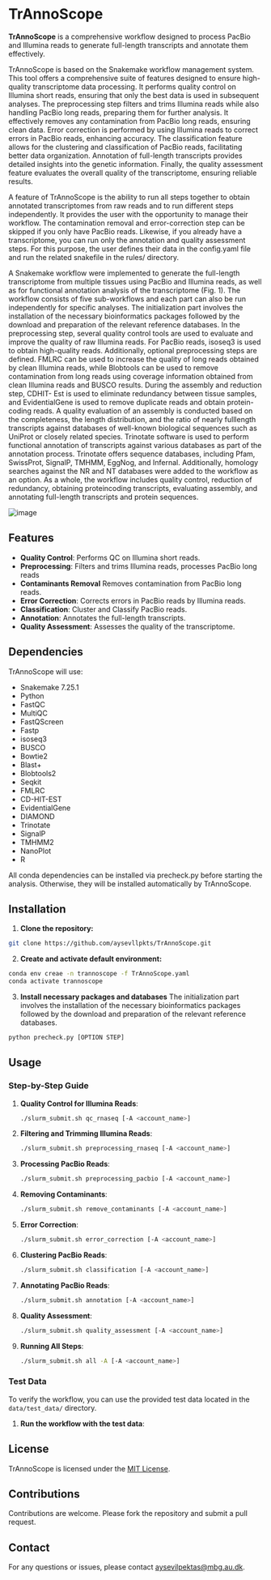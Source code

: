# TrAnnoScope

**TrAnnoScope** is a comprehensive workflow designed to process PacBio and Illumina reads to generate full-length transcripts and annotate them effectively. 

TrAnnoScope is based on the Snakemake workflow management system. This tool offers a comprehensive suite of features designed to ensure high-quality transcriptome data processing. It performs quality control on Illumina short reads, ensuring that only the best data is used in subsequent analyses. The preprocessing step filters and trims Illumina reads while also handling PacBio long reads, preparing them for further analysis. It effectively removes any contamination from PacBio long reads, ensuring clean data. Error correction is performed by using Illumina reads to correct errors in PacBio reads, enhancing accuracy. The classification feature allows for the clustering and classification of PacBio reads, facilitating better data organization. Annotation of full-length transcripts provides detailed insights into the genetic information. Finally, the quality assessment feature evaluates the overall quality of the transcriptome, ensuring reliable results.

A feature of TrAnnoScope is the ability to run all steps together to obtain annotated transcriptomes from raw reads and to run different steps independently. It provides the user with the opportunity to manage their workflow. The contamination removal and error-correction step can be skipped if you only have PacBio reads. Likewise, if you already have a transcriptome, you can run only the annotation and quality assessment steps. For this purpose, the user defines their data in the config.yaml file and run the related snakefile in the rules/ directory.

A Snakemake workflow were implemented to generate the full-length transcriptome from
multiple tissues using PacBio and Illumina reads, as well as for functional annotation analysis
of the transcriptome (Fig. 1). The workflow consists of five sub-workflows and each part can
also be run independently for specific analyses. The initialization part involves the installation
of the necessary bioinformatics packages followed by the download and preparation of the
relevant reference databases. In the preprocessing step, several quality control tools are used to evaluate and improve the quality of raw Illumina reads. For PacBio reads, isoseq3 is used to
obtain high-quality reads. Additionally, optional preprocessing steps are defined. FMLRC can
be used to increase the quality of long reads obtained by clean Illumina reads, while Blobtools
can be used to remove contamination from long reads using coverage information obtained
from clean Illumina reads and BUSCO results. During the assembly and reduction step, CDHIT-
Est is used to eliminate redundancy between tissue samples, and EvidentialGene is used
to remove duplicate reads and obtain protein-coding reads. A quality evaluation of an assembly
is conducted based on the completeness, the length distribution, and the ratio of nearly fulllength
transcripts against databases of well-known biological sequences such as UniProt or
closely related species. Trinotate software is used to perform functional annotation of
transcripts against various databases as part of the annotation process. Trinotate offers sequence
databases, including Pfam, SwissProt, SignalP, TMHMM, EggNog, and Infernal. Additionally,
homology searches against the NR and NT databases were added to the workflow as an option.
As a whole, the workflow includes quality control, reduction of redundancy, obtaining proteincoding
transcripts, evaluating assembly, and annotating full-length transcripts and protein
sequences.

![image](https://github.com/user-attachments/assets/004eb3db-12a6-4d37-a544-e3aed6ccb8d3)

## Features
- **Quality Control**: Performs QC on Illumina short reads.
- **Preprocessing**: Filters and trims Illumina reads, processes PacBio long reads
- **Contaminants Removal** Removes contamination from PacBio long reads.
- **Error Correction**: Corrects errors in PacBio reads by Illumina reads.
- **Classification**: Cluster and Classify PacBio reads.
- **Annotation**: Annotates the full-length transcripts.
- **Quality Assessment**: Assesses the quality of the transcriptome.

## Dependencies
TrAnnoScope will use:
- Snakemake 7.25.1
- Python
- FastQC
- MultiQC
- FastQScreen
- Fastp
- isoseq3
- BUSCO
- Bowtie2
- Blast+
- Blobtools2
- Seqkit
- FMLRC
- CD-HIT-EST
- EvidentialGene
- DIAMOND
- Trinotate
- SignalP
- TMHMM2
- NanoPlot
- R
  
All conda dependencies can be installed via precheck.py before starting the analysis. Otherwise, they will be installed automatically by TrAnnoScope.

## Installation 

  1. **Clone the repository:**
  ```bash
  git clone https://github.com/aysevllpkts/TrAnnoScope.git
  ```

  2. **Create and activate default environment:**
  ```bash
  conda env creae -n trannoscope -f TrAnnoScope.yaml
  conda activate trannoscope
  ```
  3. **Install necessary packages and databases**
  The initialization part involves the installation of the necessary bioinformatics packages followed by the download and preparation of the relevant reference databases.
  ```bash
  python precheck.py [OPTION STEP]
  ```

## Usage

### Step-by-Step Guide

1. **Quality Control for Illumina Reads**:
    ```bash
    ./slurm_submit.sh qc_rnaseq [-A <account_name>]
    ```

2. **Filtering and Trimming Illumina Reads**:
    ```bash
    ./slurm_submit.sh preprocessing_rnaseq [-A <account_name>]
    ```

3. **Processing PacBio Reads**:
    ```bash
    ./slurm_submit.sh preprocessing_pacbio [-A <account_name>]
    ```

4. **Removing Contaminants**:
    ```bash
    ./slurm_submit.sh remove_contaminants [-A <account_name>]
    ```

5. **Error Correction**:
    ```bash
    ./slurm_submit.sh error_correction [-A <account_name>]
    ```

6. **Clustering PacBio Reads**:
    ```bash
    ./slurm_submit.sh classification [-A <account_name>]
    ```

7. **Annotating PacBio Reads**:
    ```bash
    ./slurm_submit.sh annotation [-A <account_name>]
    ```

8. **Quality Assessment**:
    ```bash
    ./slurm_submit.sh quality_assessment [-A <account_name>]
    ```

9. **Running All Steps**:
    ```bash
    ./slurm_submit.sh all -A [-A <account_name>]
    ```

### Test Data

To verify the workflow, you can use the provided test data located in the `data/test_data/` directory.

1. **Run the workflow with the test data**:


## License
TrAnnoScope is licensed under the [MIT License](LICENSE).

## Contributions
Contributions are welcome. Please fork the repository and submit a pull request.

## Contact
For any questions or issues, please contact [aysevilpektas@mbg.au.dk](mailto:aysevilpektas@mbg.au.dk).
